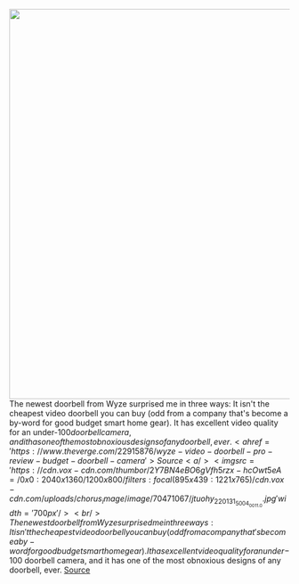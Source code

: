<img src='https://cdn.vox-cdn.com/thumbor/2Y7BN4eBO6gVfh5rzx-hcOwt5eA=/0x0:2040x1360/1200x800/filters:focal(895x439:1221x765)/cdn.vox-cdn.com/uploads/chorus_image/image/70471067/jtuohy_220131_5004_0011.0.jpg' width='700px' /><br/>
The newest doorbell from Wyze surprised me in three ways: It isn't the cheapest video doorbell you can buy (odd from a company that's become a by-word for good budget smart home gear). It has excellent video quality for an under-$100 doorbell camera, and it has one of the most obnoxious designs of any doorbell, ever.
<a href='https://www.theverge.com/22915876/wyze-video-doorbell-pro-review-budget-doorbell-camera'> Source <a/><img src='https://cdn.vox-cdn.com/thumbor/2Y7BN4eBO6gVfh5rzx-hcOwt5eA=/0x0:2040x1360/1200x800/filters:focal(895x439:1221x765)/cdn.vox-cdn.com/uploads/chorus_image/image/70471067/jtuohy_220131_5004_0011.0.jpg' width='700px' /><br/>
The newest doorbell from Wyze surprised me in three ways: It isn't the cheapest video doorbell you can buy (odd from a company that's become a by-word for good budget smart home gear). It has excellent video quality for an under-$100 doorbell camera, and it has one of the most obnoxious designs of any doorbell, ever.
<a href='https://www.theverge.com/22915876/wyze-video-doorbell-pro-review-budget-doorbell-camera'> Source <a/>